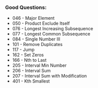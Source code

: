 ### Good Questions:
- 046 - Major Element
- 050 - Product Exclude Itself
- 076 - Longest Increasing Subsequence
- 077 - Longest Common Subsequence
- 084 - Single Number III
- 101 - Remove Duplicates
- 117 - Jump
- 162 - Set Zeros
- 166 - Nth to Last
- 205 - Interval Min Number
- 206 - Interval Sum
- 207 - Interval Sum with Modification
- 401 - Kth Smallest